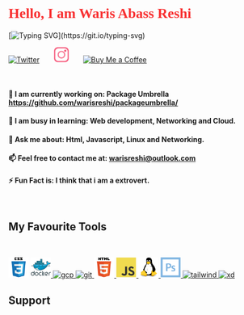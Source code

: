 <h1 align="left" style="color:#f83132; font-weight: bold; font-family:Fira Code Medium" > Hello, I am Waris Abass Reshi </h1>

[![Typing SVG](https://readme-typing-svg.herokuapp.com?font=Fira+Code+Medium&color=%234FC5F7&size=27&lines=Web+Developer.;Programmer.;Student.)](https://git.io/typing-svg)

<p align="left">
  <a href="https://twitter.com/warisreshi"><img width="32px" alt="Twitter" title="Twitter" src="https://i.imgur.com/OXZM1L6.png"/></a>
  &#8287;&#8287;&#8287;&#8287;&#8287;
      <a href="https://instagram.com/warisreshi"><img width="31px" alt="Buy Me a Coffee" title="Buy me a coffee" src="./Icons/instagram.png"></a>
  &#8287;&#8287;&#8287;&#8287;&#8287;
  <a href="https://buymeacoffee.com/warisreshi"><img width="32px" alt="Buy Me a Coffee" title="Buy me a coffee" src="https://i.imgur.com/PpLeD3K.png"/></a>
  &#8287;&#8287;&#8287;&#8287;&#8287;

</p>
<br>

#### 🔭 I am currently working on: **Package Umbrella** https://github.com/warisreshi/packageumbrella/

#### 🌱 I am busy in learning: **Web **development**, Networking and Cloud.**

#### 💬 Ask me about: **Html, Javascript, Linux and Networking.**

#### 📫 Feel free to contact me at: **warisreshi@outlook.com**

#### ⚡ Fun Fact is: **I think that i am a extrovert.**

<br>

## My Favourite Tools

<br>
<p align="left"> <img src="https://raw.githubusercontent.com/devicons/devicon/master/icons/css3/css3-original-wordmark.svg" alt="css3" width="40" height="40"/> </a> <a href="https://www.docker.com/" target="_blank" rel="noreferrer"> <img src="https://raw.githubusercontent.com/devicons/devicon/master/icons/docker/docker-original-wordmark.svg" alt="docker" width="40" height="40"/> </a> <a href="https://cloud.google.com" target="_blank" rel="noreferrer"> <img src="https://www.vectorlogo.zone/logos/google_cloud/google_cloud-icon.svg" alt="gcp" width="40" height="40"/> </a> <a href="https://git-scm.com/" target="_blank" rel="noreferrer"> <img src="https://www.vectorlogo.zone/logos/git-scm/git-scm-icon.svg" alt="git" width="40" height="40"/> </a> <a href="https://www.w3.org/html/" target="_blank" rel="noreferrer"> <img src="https://raw.githubusercontent.com/devicons/devicon/master/icons/html5/html5-original-wordmark.svg" alt="html5" width="40" height="40"/> </a> <a href="https://developer.mozilla.org/en-US/docs/Web/JavaScript" target="_blank" rel="noreferrer"> <img src="https://raw.githubusercontent.com/devicons/devicon/master/icons/javascript/javascript-original.svg" alt="javascript" width="40" height="40"/> </a> <a href="https://www.linux.org/" target="_blank" rel="noreferrer"> <img src="https://raw.githubusercontent.com/devicons/devicon/master/icons/linux/linux-original.svg" alt="linux" width="40" height="40"/> </a> <a href="https://www.photoshop.com/en" target="_blank" rel="noreferrer"> <img src="https://raw.githubusercontent.com/devicons/devicon/master/icons/photoshop/photoshop-line.svg" alt="photoshop" width="40" height="40"/> </a> <a href="https://tailwindcss.com/" target="_blank" rel="noreferrer"> <img src="https://www.vectorlogo.zone/logos/tailwindcss/tailwindcss-icon.svg" alt="tailwind" width="40" height="40"/> </a> <a href="https://www.adobe.com/products/xd.html" target="_blank" rel="noreferrer"> <img src="https://cdn.worldvectorlogo.com/logos/adobe-xd.svg" alt="xd" width="40" height="40"/> </a> </p>

## Support

